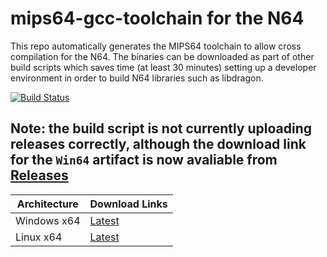# mips64-gcc-toolchain for the N64

This repo automatically generates the MIPS64 toolchain to allow cross compilation for the N64. 
The binaries can be downloaded as part of other build scripts which saves time (at least 30 minutes) setting up a developer environment in order to build N64 libraries such as libdragon.

[![Build Status](https://dev.azure.com/n64-tools/N64-Tools/_apis/build/status/N64-tools.mips64-gcc-toolchain)](https://dev.azure.com/n64-tools/N64-Tools/_build/latest?definitionId=1)

## Note: the build script is not currently uploading releases correctly, although the download link for the `Win64` artifact is now avaliable from [Releases](https://github.com/N64-tools/mips64-gcc-toolchain/releases)

Architecture | Download Links
--- | --- 
Windows x64 | [Latest](https://n64tools.blob.core.windows.net/binaries/N64-tools/mips64-gcc-toolchain/master/latest/gcc-toolchain-mips64-win64.zip)
Linux x64 | [Latest](https://n64tools.blob.core.windows.net/binaries/N64-tools/mips64-gcc-toolchain/master/latest/gcc-toolchain-mips64-linux64.tar.gz)

